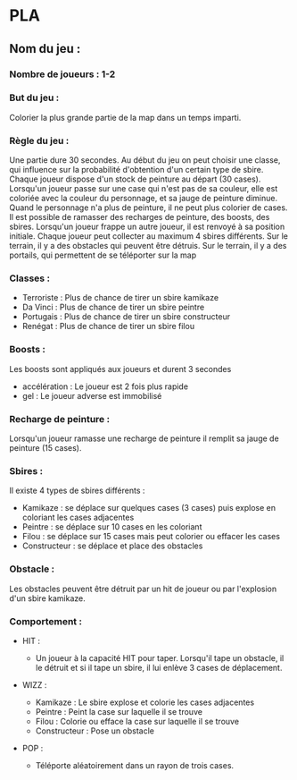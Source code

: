 # PLA
## Nom du jeu :

### Nombre de joueurs : 1-2

### But du jeu : 
Colorier la plus grande partie de la map dans un temps imparti.

### Règle du jeu : 
Une partie dure 30 secondes.
Au début du jeu on peut choisir une classe, qui influence sur la probabilité d'obtention d'un certain type de sbire.
Chaque joueur dispose d'un stock de peinture au départ (30 cases). 
Lorsqu'un joueur passe sur une case qui n'est pas de sa couleur, elle est coloriée avec la couleur du personnage, et sa jauge de peinture diminue.
Quand le personnage n'a plus de peinture, il ne peut plus colorier de cases.
Il est possible de ramasser des recharges de peinture, des boosts, des sbires.
Lorsqu'un joueur frappe un autre joueur, il est renvoyé à sa position initiale.
Chaque joueur peut collecter au maximum 4 sbires différents.
Sur le terrain, il y a des obstacles qui peuvent être détruis.
Sur le terrain, il y a des portails, qui permettent de se téléporter sur la map

### Classes :
* Terroriste : Plus de chance de tirer un sbire kamikaze
* Da Vinci : Plus de chance de tirer un sbire peintre
* Portugais : Plus de chance de tirer un sbire constructeur
* Renégat : Plus de chance de tirer un sbire filou

### Boosts :
Les boosts sont appliqués aux joueurs et durent 3 secondes
* accélération : Le joueur est 2 fois plus rapide
* gel : Le joueur adverse est immobilisé

### Recharge de peinture :
Lorsqu'un joueur ramasse une recharge de peinture il remplit sa jauge de peinture (15 cases).

### Sbires :
Il existe 4 types de sbires différents :
* Kamikaze : se déplace sur quelques cases (3 cases) puis explose en coloriant les cases adjacentes
* Peintre : se déplace sur 10 cases en les coloriant
* Filou : se déplace sur 15 cases mais peut colorier ou effacer les cases
* Constructeur : se déplace et place des obstacles

### Obstacle : 
Les obstacles peuvent être détruit par un hit de joueur ou par l'explosion d'un sbire kamikaze.

### Comportement :
* HIT : 
  * Un joueur à la capacité HIT pour taper. Lorsqu'il tape un obstacle, il le détruit et si il tape un sbire, il lui enlève 3 cases de déplacement.

* WIZZ :
  * Kamikaze : Le sbire explose et colorie les cases adjacentes
  * Peintre : Peint la case sur laquelle il se trouve
  * Filou : Colorie ou efface la case sur laquelle il se trouve
  * Constructeur : Pose un obstacle

* POP :
  * Téléporte aléatoirement dans un rayon de trois cases.

